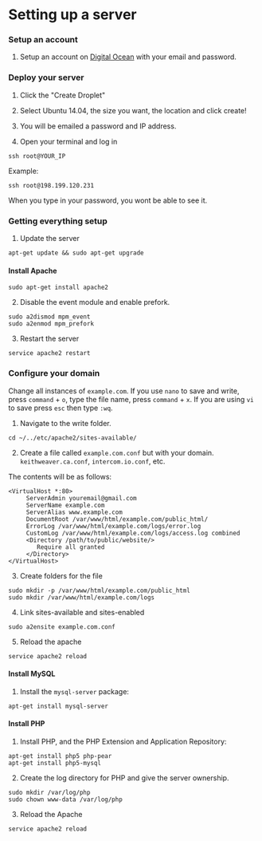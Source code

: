# Setting up a server

### Setup an account

1. Setup an account on [Digital Ocean](https://m.do.co/c/e855b0766788) with your email and password. 


### Deploy your server

1. Click the "Create Droplet"

2. Select Ubuntu 14.04, the size you want, the location and click create!

3. You will be emailed a password and IP address.

4. Open your terminal and log in
```
ssh root@YOUR_IP
```
Example:
```
ssh root@198.199.120.231
```
When you type in your password, you wont be able to see it.


### Getting everything setup

1. Update the server
```
apt-get update && sudo apt-get upgrade
```

#### Install Apache

```
sudo apt-get install apache2
```

2. Disable the event module and enable prefork.
```
sudo a2dismod mpm_event
sudo a2enmod mpm_prefork
```

3. Restart the server
```
service apache2 restart
```

### Configure your domain

Change all instances of `example.com`. If you use `nano` to save and write, press `command` + `o`, type the file name, press `command` + `x`. If you are using `vi` to save press `esc` then type `:wq`.

1. Navigate to the write folder.
```
cd ~/../etc/apache2/sites-available/
```

2. Create a file called `example.com.conf` but with your domain. `keithweaver.ca.conf`, `intercom.io.conf`, etc.

The contents will be as follows:
```
<VirtualHost *:80> 
     ServerAdmin youremail@gmail.com
     ServerName example.com
     ServerAlias www.example.com
     DocumentRoot /var/www/html/example.com/public_html/
     ErrorLog /var/www/html/example.com/logs/error.log 
     CustomLog /var/www/html/example.com/logs/access.log combined
     <Directory /path/to/public/website/>
        Require all granted
     </Directory>
</VirtualHost>
```

3. Create folders for the file
```
sudo mkdir -p /var/www/html/example.com/public_html
sudo mkdir /var/www/html/example.com/logs
```

4. Link sites-available and sites-enabled
```
sudo a2ensite example.com.conf
```

5. Reload the apache
```
service apache2 reload
```

#### Install MySQL

1. Install the `mysql-server` package:
```
apt-get install mysql-server 
```

#### Install PHP

1. Install PHP, and the PHP Extension and Application Repository:
```
apt-get install php5 php-pear
apt-get install php5-mysql 
```

2.  Create the log directory for PHP and give the server ownership.
```
sudo mkdir /var/log/php
sudo chown www-data /var/log/php
```

3. Reload the Apache
```
service apache2 reload
```